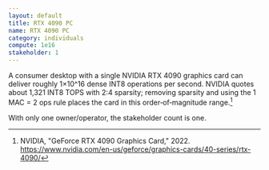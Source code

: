 ```yaml
---
layout: default
title: RTX 4090 PC
name: RTX 4090 PC
category: individuals
compute: 1e16
stakeholder: 1
---
```


A consumer desktop with a single NVIDIA RTX 4090 graphics card can deliver roughly 1×10^16 dense INT8 operations per second. NVIDIA quotes about 1,321 INT8 TOPS with 2:4 sparsity; removing sparsity and using the 1 MAC = 2 ops rule places the card in this order‑of‑magnitude range.[^1]

With only one owner/operator, the stakeholder count is one.

[^1]: NVIDIA, "GeForce RTX 4090 Graphics Card," 2022. <https://www.nvidia.com/en-us/geforce/graphics-cards/40-series/rtx-4090/>
